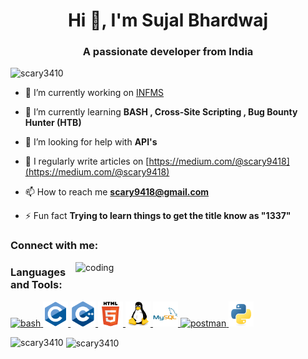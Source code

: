 <h1 align="center">Hi 👋, I'm Sujal Bhardwaj</h1>
<h3 align="center">A passionate developer from India</h3>

<p align="left"> <img src="https://komarev.com/ghpvc/?username=scary3410&label=Profile%20views&color=0e75b6&style=flat" alt="scary3410" /> </p>

- 🔭 I’m currently working on [INFMS](https://github.com/scary3410/INFMS)

- 🌱 I’m currently learning **BASH , Cross-Site Scripting , Bug Bounty Hunter (HTB)**

- 🤝 I’m looking for help with **API's**

- 📝 I regularly write articles on [https://medium.com/@scary9418](https://medium.com/@scary9418)

- 📫 How to reach me **scary9418@gmail.com**

- ⚡ Fun fact **Trying to learn things to get the title know as "1337"**

<h3 align="left">Connect with me:</h3>
<p align="left">
<img align="right"alt="coding" width="400" src="https://user-images.githubusercontent.com/55389276/140866485-8fb1c876-9a8f-4d6a-98dc-08c4981eaf70.gif">
</p>

<h3 align="left">Languages and Tools:</h3>

<p align="left"> <a href="https://www.gnu.org/software/bash/" target="_blank" rel="noreferrer"> <img src="https://www.vectorlogo.zone/logos/gnu_bash/gnu_bash-icon.svg" alt="bash" width="40" height="40"/> </a> <a href="https://www.cprogramming.com/" target="_blank" rel="noreferrer"> <img src="https://raw.githubusercontent.com/devicons/devicon/master/icons/c/c-original.svg" alt="c" width="40" height="40"/> </a> <a href="https://www.w3schools.com/cpp/" target="_blank" rel="noreferrer"> <img src="https://raw.githubusercontent.com/devicons/devicon/master/icons/cplusplus/cplusplus-original.svg" alt="cplusplus" width="40" height="40"/> </a> <a href="https://www.w3.org/html/" target="_blank" rel="noreferrer"> <img src="https://raw.githubusercontent.com/devicons/devicon/master/icons/html5/html5-original-wordmark.svg" alt="html5" width="40" height="40"/> </a> <a href="https://www.linux.org/" target="_blank" rel="noreferrer"> <img src="https://raw.githubusercontent.com/devicons/devicon/master/icons/linux/linux-original.svg" alt="linux" width="40" height="40"/> </a> <a href="https://www.mysql.com/" target="_blank" rel="noreferrer"> <img src="https://raw.githubusercontent.com/devicons/devicon/master/icons/mysql/mysql-original-wordmark.svg" alt="mysql" width="40" height="40"/> </a> <a href="https://postman.com" target="_blank" rel="noreferrer"> <img src="https://www.vectorlogo.zone/logos/getpostman/getpostman-icon.svg" alt="postman" width="40" height="40"/> </a> <a href="https://www.python.org" target="_blank" rel="noreferrer"> <img src="https://raw.githubusercontent.com/devicons/devicon/master/icons/python/python-original.svg" alt="python" width="40" height="40"/> </a> </p>

<p><img align="left" src="https://github-readme-stats.vercel.app/api/top-langs?username=scary3410&show_icons=true&locale=en&layout=compact" alt="scary3410" /></p>

<p>&nbsp;<img align="center" src="https://github-readme-stats.vercel.app/api?username=scary3410&show_icons=true&locale=en" alt="scary3410" /></p>


